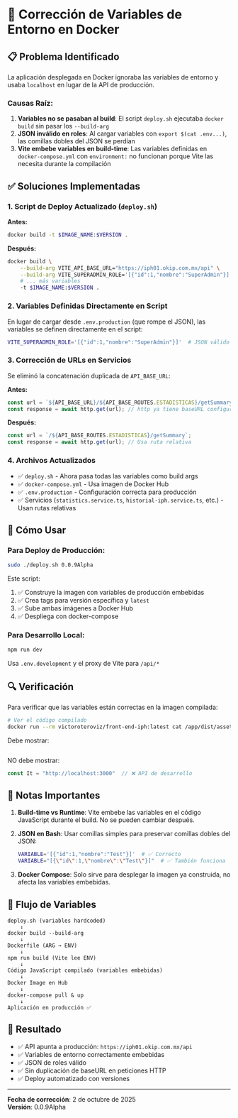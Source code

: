 # 🔧 Corrección de Variables de Entorno en Docker

## 📋 Problema Identificado

La aplicación desplegada en Docker ignoraba las variables de entorno y usaba `localhost` en lugar de la API de producción.

### Causas Raíz:

1. **Variables no se pasaban al build**: El script `deploy.sh` ejecutaba `docker build` sin pasar los `--build-arg`
2. **JSON inválido en roles**: Al cargar variables con `export $(cat .env...)`, las comillas dobles del JSON se perdían
3. **Vite embebe variables en build-time**: Las variables definidas en `docker-compose.yml` con `environment:` no funcionan porque Vite las necesita durante la compilación

## ✅ Soluciones Implementadas

### 1. Script de Deploy Actualizado (`deploy.sh`)

**Antes:**
```bash
docker build -t $IMAGE_NAME:$VERSION .
```

**Después:**
```bash
docker build \
    --build-arg VITE_API_BASE_URL="https://iph01.okip.com.mx/api" \
    --build-arg VITE_SUPERADMIN_ROLE='[{"id":1,"nombre":"SuperAdmin"}]' \
    # ... más variables
    -t $IMAGE_NAME:$VERSION .
```

### 2. Variables Definidas Directamente en Script

En lugar de cargar desde `.env.production` (que rompe el JSON), las variables se definen directamente en el script:

```bash
VITE_SUPERADMIN_ROLE='[{"id":1,"nombre":"SuperAdmin"}]'  # JSON válido
```

### 3. Corrección de URLs en Servicios

Se eliminó la concatenación duplicada de `API_BASE_URL`:

**Antes:**
```typescript
const url = `${API_BASE_URL}/${API_BASE_ROUTES.ESTADISTICAS}/getSummary`;
const response = await http.get(url); // http ya tiene baseURL configurada
```

**Después:**
```typescript
const url = `/${API_BASE_ROUTES.ESTADISTICAS}/getSummary`;
const response = await http.get(url); // Usa ruta relativa
```

### 4. Archivos Actualizados

- ✅ `deploy.sh` - Ahora pasa todas las variables como build args
- ✅ `docker-compose.yml` - Usa imagen de Docker Hub
- ✅ `.env.production` - Configuración correcta para producción
- ✅ Servicios (`statistics.service.ts`, `historial-iph.service.ts`, etc.) - Usan rutas relativas

## 🚀 Cómo Usar

### Para Deploy de Producción:

```bash
sudo ./deploy.sh 0.0.9Alpha
```

Este script:
1. ✅ Construye la imagen con variables de producción embebidas
2. ✅ Crea tags para versión específica y `latest`
3. ✅ Sube ambas imágenes a Docker Hub
4. ✅ Despliega con docker-compose

### Para Desarrollo Local:

```bash
npm run dev
```

Usa `.env.development` y el proxy de Vite para `/api/*`

## 🔍 Verificación

Para verificar que las variables están correctas en la imagen compilada:

```bash
# Ver el código compilado
docker run --rm victoroteroviz/front-end-iph:latest cat /app/dist/assets/index-*.js | grep "const It"
```

Debe mostrar:
```javascript
```

NO debe mostrar:
```javascript
const It = "http://localhost:3000"  // ❌ API de desarrollo
```

## 📝 Notas Importantes

1. **Build-time vs Runtime**: Vite embebe las variables en el código JavaScript durante el build. No se pueden cambiar después.

2. **JSON en Bash**: Usar comillas simples para preservar comillas dobles del JSON:
   ```bash
   VARIABLE='[{"id":1,"nombre":"Test"}]'  # ✅ Correcto
   VARIABLE="[{\"id\":1,\"nombre\":\"Test\"}]"  # ✅ También funciona
   ```

3. **Docker Compose**: Solo sirve para desplegar la imagen ya construida, no afecta las variables embebidas.

## 🔄 Flujo de Variables

```
deploy.sh (variables hardcoded)
    ↓
docker build --build-arg
    ↓
Dockerfile (ARG → ENV)
    ↓
npm run build (Vite lee ENV)
    ↓
Código JavaScript compilado (variables embebidas)
    ↓
Docker Image en Hub
    ↓
docker-compose pull & up
    ↓
Aplicación en producción ✅
```

## 🎯 Resultado

- ✅ API apunta a producción: `https://iph01.okip.com.mx/api`
- ✅ Variables de entorno correctamente embebidas
- ✅ JSON de roles válido
- ✅ Sin duplicación de baseURL en peticiones HTTP
- ✅ Deploy automatizado con versiones

---

**Fecha de corrección**: 2 de octubre de 2025  
**Versión**: 0.0.9Alpha
